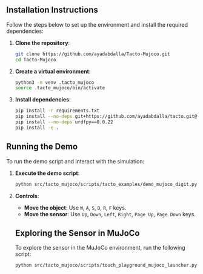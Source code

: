 ## Installation Instructions

Follow the steps below to set up the environment and install the required dependencies:

1. **Clone the repository**:
    ```bash
    git clone https://github.com/ayadabdalla/Tacto-Mujoco.git
    cd Tacto-Mujoco
    ```

2. **Create a virtual environment**:
    ```bash
    python3 -m venv .tacto_mujoco
    source .tacto_mujoco/bin/activate
    ```

3. **Install dependencies**:
    ```bash
    pip install -r requirements.txt
    pip install --no-deps git+https://github.com/ayadabdalla/tacto.git@18252b8cc86f2b12efc2a5a3ff3cac4e08308546
    pip install --no-deps urdfpy==0.0.22
    pip install -e .
    ```

## Running the Demo

To run the demo script and interact with the simulation:

1. **Execute the demo script**:
    ```bash
    python src/tacto_mujoco/scripts/tacto_examples/demo_mujoco_digit.py
    ```

2. **Controls**:
    - **Move the object**: Use `W`, `A`, `S`, `D`, `R`, `F` keys.
    - **Move the sensor**: Use `Up`, `Down`, `Left`, `Right`, `Page Up`, `Page Down` keys.

    ## Exploring the Sensor in MuJoCo

    To explore the sensor in the MuJoCo environment, run the following script:

    ```bash
    python src/tacto_mujoco/scripts/touch_playground_mujoco_launcher.py
    ```